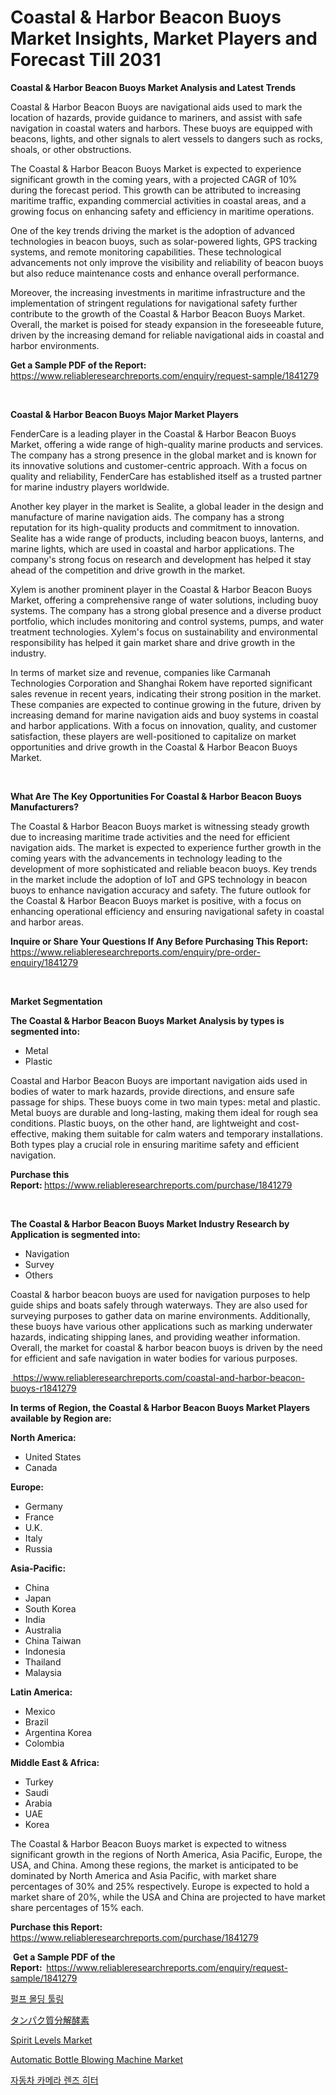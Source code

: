 <p><h1>Coastal & Harbor Beacon Buoys Market Insights, Market Players and Forecast Till 2031</h1></p><p><strong>Coastal & Harbor Beacon Buoys Market Analysis and Latest Trends</strong></p>
<p><p>Coastal & Harbor Beacon Buoys are navigational aids used to mark the location of hazards, provide guidance to mariners, and assist with safe navigation in coastal waters and harbors. These buoys are equipped with beacons, lights, and other signals to alert vessels to dangers such as rocks, shoals, or other obstructions.</p><p>The Coastal & Harbor Beacon Buoys Market is expected to experience significant growth in the coming years, with a projected CAGR of 10% during the forecast period. This growth can be attributed to increasing maritime traffic, expanding commercial activities in coastal areas, and a growing focus on enhancing safety and efficiency in maritime operations.</p><p>One of the key trends driving the market is the adoption of advanced technologies in beacon buoys, such as solar-powered lights, GPS tracking systems, and remote monitoring capabilities. These technological advancements not only improve the visibility and reliability of beacon buoys but also reduce maintenance costs and enhance overall performance.</p><p>Moreover, the increasing investments in maritime infrastructure and the implementation of stringent regulations for navigational safety further contribute to the growth of the Coastal & Harbor Beacon Buoys Market. Overall, the market is poised for steady expansion in the foreseeable future, driven by the increasing demand for reliable navigational aids in coastal and harbor environments.</p></p>
<p><strong>Get a Sample PDF of the Report:&nbsp;</strong> <a href="https://www.reliableresearchreports.com/enquiry/request-sample/1841279">https://www.reliableresearchreports.com/enquiry/request-sample/1841279</a></p>
<p>&nbsp;</p>
<p><strong>Coastal & Harbor Beacon Buoys Major Market Players</strong></p>
<p><p>FenderCare is a leading player in the Coastal & Harbor Beacon Buoys Market, offering a wide range of high-quality marine products and services. The company has a strong presence in the global market and is known for its innovative solutions and customer-centric approach. With a focus on quality and reliability, FenderCare has established itself as a trusted partner for marine industry players worldwide.</p><p>Another key player in the market is Sealite, a global leader in the design and manufacture of marine navigation aids. The company has a strong reputation for its high-quality products and commitment to innovation. Sealite has a wide range of products, including beacon buoys, lanterns, and marine lights, which are used in coastal and harbor applications. The company's strong focus on research and development has helped it stay ahead of the competition and drive growth in the market.</p><p>Xylem is another prominent player in the Coastal & Harbor Beacon Buoys Market, offering a comprehensive range of water solutions, including buoy systems. The company has a strong global presence and a diverse product portfolio, which includes monitoring and control systems, pumps, and water treatment technologies. Xylem's focus on sustainability and environmental responsibility has helped it gain market share and drive growth in the industry.</p><p>In terms of market size and revenue, companies like Carmanah Technologies Corporation and Shanghai Rokem have reported significant sales revenue in recent years, indicating their strong position in the market. These companies are expected to continue growing in the future, driven by increasing demand for marine navigation aids and buoy systems in coastal and harbor applications. With a focus on innovation, quality, and customer satisfaction, these players are well-positioned to capitalize on market opportunities and drive growth in the Coastal & Harbor Beacon Buoys Market.</p></p>
<p>&nbsp;</p>
<p><strong>What Are The Key Opportunities For Coastal & Harbor Beacon Buoys Manufacturers?</strong></p>
<p><p>The Coastal & Harbor Beacon Buoys market is witnessing steady growth due to increasing maritime trade activities and the need for efficient navigation aids. The market is expected to experience further growth in the coming years with the advancements in technology leading to the development of more sophisticated and reliable beacon buoys. Key trends in the market include the adoption of IoT and GPS technology in beacon buoys to enhance navigation accuracy and safety. The future outlook for the Coastal & Harbor Beacon Buoys market is positive, with a focus on enhancing operational efficiency and ensuring navigational safety in coastal and harbor areas.</p></p>
<p><strong>Inquire or Share Your Questions If Any Before Purchasing This Report:</strong> <a href="https://www.reliableresearchreports.com/enquiry/pre-order-enquiry/1841279">https://www.reliableresearchreports.com/enquiry/pre-order-enquiry/1841279</a></p>
<p>&nbsp;</p>
<p><strong>Market Segmentation</strong></p>
<p><strong>The Coastal & Harbor Beacon Buoys Market Analysis by types is segmented into:</strong></p>
<p><ul><li>Metal</li><li>Plastic</li></ul></p>
<p><p>Coastal and Harbor Beacon Buoys are important navigation aids used in bodies of water to mark hazards, provide directions, and ensure safe passage for ships. These buoys come in two main types: metal and plastic. Metal buoys are durable and long-lasting, making them ideal for rough sea conditions. Plastic buoys, on the other hand, are lightweight and cost-effective, making them suitable for calm waters and temporary installations. Both types play a crucial role in ensuring maritime safety and efficient navigation.</p></p>
<p><strong>Purchase this Report:&nbsp;</strong><a href="https://www.reliableresearchreports.com/purchase/1841279">https://www.reliableresearchreports.com/purchase/1841279</a></p>
<p>&nbsp;</p>
<p><strong>The Coastal & Harbor Beacon Buoys Market Industry Research by Application is segmented into:</strong></p>
<p><ul><li>Navigation</li><li>Survey</li><li>Others</li></ul></p>
<p><p>Coastal & harbor beacon buoys are used for navigation purposes to help guide ships and boats safely through waterways. They are also used for surveying purposes to gather data on marine environments. Additionally, these buoys have various other applications such as marking underwater hazards, indicating shipping lanes, and providing weather information. Overall, the market for coastal & harbor beacon buoys is driven by the need for efficient and safe navigation in water bodies for various purposes.</p></p>
<p><a href="https://www.reliableresearchreports.com/coastal-and-harbor-beacon-buoys-r1841279">&nbsp;https://www.reliableresearchreports.com/coastal-and-harbor-beacon-buoys-r1841279</a></p>
<p><strong>In terms of Region, the Coastal & Harbor Beacon Buoys Market Players available by Region are:</strong></p>
<p>
    <p> <strong> North America: </strong>
        <ul>
            <li>United States</li>
            <li>Canada</li>
        </ul>
        </p> 
    <p> <strong> Europe: </strong>
        <ul>
            <li>Germany</li>
            <li>France</li>
            <li>U.K.</li>
            <li>Italy</li>
            <li>Russia</li>
        </ul>
        </p> 
    <p> <strong> Asia-Pacific: </strong>
        <ul>
            <li>China</li>
            <li>Japan</li>
            <li>South Korea</li>
            <li>India</li>
            <li>Australia</li>
            <li>China Taiwan</li>
            <li>Indonesia</li>
            <li>Thailand</li>
            <li>Malaysia</li>
        </ul>
        </p> 
    <p> <strong> Latin America: </strong>
        <ul>
            <li>Mexico</li>
            <li>Brazil</li>
            <li>Argentina Korea</li>
            <li>Colombia</li>
        </ul>
        </p> 
    <p> <strong> Middle East & Africa: </strong>
        <ul>
            <li>Turkey</li>
            <li>Saudi</li>
            <li>Arabia</li>
            <li>UAE</li>
            <li>Korea</li>
        </ul>
    </p>
    </p>
<p><p>The Coastal & Harbor Beacon Buoys market is expected to witness significant growth in the regions of North America, Asia Pacific, Europe, the USA, and China. Among these regions, the market is anticipated to be dominated by North America and Asia Pacific, with market share percentages of 30% and 25% respectively. Europe is expected to hold a market share of 20%, while the USA and China are projected to have market share percentages of 15% each.</p></p>
<p><strong>Purchase this Report: </strong><a href="https://www.reliableresearchreports.com/purchase/1841279">https://www.reliableresearchreports.com/purchase/1841279</a></p>
<p>&nbsp;<strong>Get a Sample PDF of the Report:&nbsp;&nbsp;</strong><a href="https://www.reliableresearchreports.com/enquiry/request-sample/1841279">https://www.reliableresearchreports.com/enquiry/request-sample/1841279</a></p>
<p><strong></strong></p>
<p><p><a href="https://github.com/alfitoms13/Market-Research-Report-List-1/blob/main/9135926176536.md">펄프 몰딩 툴링</a></p><p><a href="https://github.com/CarlieShields/Market-Research-Report-List-1/blob/main/8373862163909.md">タンパク質分解酵素</a></p><p><a href="https://github.com/riwar777/Market-Research-Report-List-1/blob/main/spirit-levels-market.md">Spirit Levels Market</a></p><p><a href="https://github.com/AKSHATREPORTPRIME/Market-Research-Report-List-5/blob/main/automatic-bottle-blowing-machine-market.md">Automatic Bottle Blowing Machine Market</a></p><p><a href="https://github.com/mofijurk071/Market-Research-Report-List-1/blob/main/7678121176537.md">자동차 카메라 렌즈 히터</a></p></p>